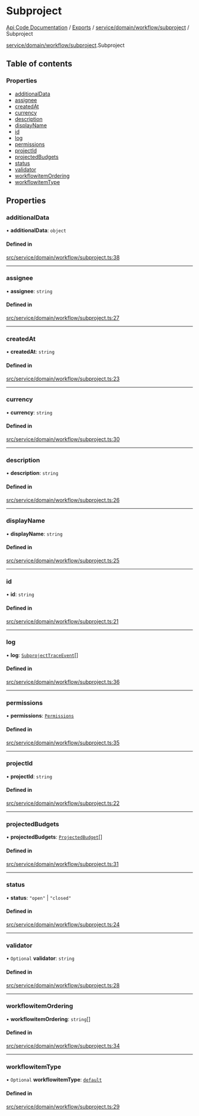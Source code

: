 # Subproject
 
[Api Code Documentation](../README.md) / [Exports](../modules.md) / [service/domain/workflow/subproject](../modules/service_domain_workflow_subproject.md) / Subproject

[service/domain/workflow/subproject](../modules/service_domain_workflow_subproject.md).Subproject

## Table of contents

### Properties

- [additionalData](service_domain_workflow_subproject.Subproject.md#additionaldata)
- [assignee](service_domain_workflow_subproject.Subproject.md#assignee)
- [createdAt](service_domain_workflow_subproject.Subproject.md#createdat)
- [currency](service_domain_workflow_subproject.Subproject.md#currency)
- [description](service_domain_workflow_subproject.Subproject.md#description)
- [displayName](service_domain_workflow_subproject.Subproject.md#displayname)
- [id](service_domain_workflow_subproject.Subproject.md#id)
- [log](service_domain_workflow_subproject.Subproject.md#log)
- [permissions](service_domain_workflow_subproject.Subproject.md#permissions)
- [projectId](service_domain_workflow_subproject.Subproject.md#projectid)
- [projectedBudgets](service_domain_workflow_subproject.Subproject.md#projectedbudgets)
- [status](service_domain_workflow_subproject.Subproject.md#status)
- [validator](service_domain_workflow_subproject.Subproject.md#validator)
- [workflowitemOrdering](service_domain_workflow_subproject.Subproject.md#workflowitemordering)
- [workflowitemType](service_domain_workflow_subproject.Subproject.md#workflowitemtype)

## Properties

### additionalData

• **additionalData**: `object`

#### Defined in

[src/service/domain/workflow/subproject.ts:38](https://github.com/openkfw/TruBudget/blob/f6ee764/api/src/service/domain/workflow/subproject.ts#L38)

___

### assignee

• **assignee**: `string`

#### Defined in

[src/service/domain/workflow/subproject.ts:27](https://github.com/openkfw/TruBudget/blob/f6ee764/api/src/service/domain/workflow/subproject.ts#L27)

___

### createdAt

• **createdAt**: `string`

#### Defined in

[src/service/domain/workflow/subproject.ts:23](https://github.com/openkfw/TruBudget/blob/f6ee764/api/src/service/domain/workflow/subproject.ts#L23)

___

### currency

• **currency**: `string`

#### Defined in

[src/service/domain/workflow/subproject.ts:30](https://github.com/openkfw/TruBudget/blob/f6ee764/api/src/service/domain/workflow/subproject.ts#L30)

___

### description

• **description**: `string`

#### Defined in

[src/service/domain/workflow/subproject.ts:26](https://github.com/openkfw/TruBudget/blob/f6ee764/api/src/service/domain/workflow/subproject.ts#L26)

___

### displayName

• **displayName**: `string`

#### Defined in

[src/service/domain/workflow/subproject.ts:25](https://github.com/openkfw/TruBudget/blob/f6ee764/api/src/service/domain/workflow/subproject.ts#L25)

___

### id

• **id**: `string`

#### Defined in

[src/service/domain/workflow/subproject.ts:21](https://github.com/openkfw/TruBudget/blob/f6ee764/api/src/service/domain/workflow/subproject.ts#L21)

___

### log

• **log**: [`SubprojectTraceEvent`](service_domain_workflow_subproject_trace_event.SubprojectTraceEvent.md)[]

#### Defined in

[src/service/domain/workflow/subproject.ts:36](https://github.com/openkfw/TruBudget/blob/f6ee764/api/src/service/domain/workflow/subproject.ts#L36)

___

### permissions

• **permissions**: [`Permissions`](../modules/service_domain_permissions.md#permissions)

#### Defined in

[src/service/domain/workflow/subproject.ts:35](https://github.com/openkfw/TruBudget/blob/f6ee764/api/src/service/domain/workflow/subproject.ts#L35)

___

### projectId

• **projectId**: `string`

#### Defined in

[src/service/domain/workflow/subproject.ts:22](https://github.com/openkfw/TruBudget/blob/f6ee764/api/src/service/domain/workflow/subproject.ts#L22)

___

### projectedBudgets

• **projectedBudgets**: [`ProjectedBudget`](service_domain_workflow_projected_budget.ProjectedBudget.md)[]

#### Defined in

[src/service/domain/workflow/subproject.ts:31](https://github.com/openkfw/TruBudget/blob/f6ee764/api/src/service/domain/workflow/subproject.ts#L31)

___

### status

• **status**: ``"open"`` \| ``"closed"``

#### Defined in

[src/service/domain/workflow/subproject.ts:24](https://github.com/openkfw/TruBudget/blob/f6ee764/api/src/service/domain/workflow/subproject.ts#L24)

___

### validator

• `Optional` **validator**: `string`

#### Defined in

[src/service/domain/workflow/subproject.ts:28](https://github.com/openkfw/TruBudget/blob/f6ee764/api/src/service/domain/workflow/subproject.ts#L28)

___

### workflowitemOrdering

• **workflowitemOrdering**: `string`[]

#### Defined in

[src/service/domain/workflow/subproject.ts:34](https://github.com/openkfw/TruBudget/blob/f6ee764/api/src/service/domain/workflow/subproject.ts#L34)

___

### workflowitemType

• `Optional` **workflowitemType**: [`default`](../modules/service_domain_workflowitem_types_types.md#default)

#### Defined in

[src/service/domain/workflow/subproject.ts:29](https://github.com/openkfw/TruBudget/blob/f6ee764/api/src/service/domain/workflow/subproject.ts#L29)
